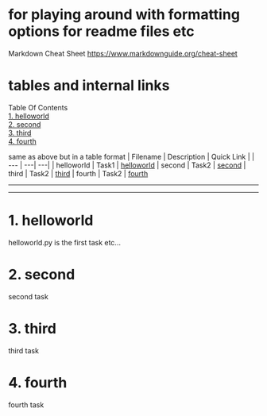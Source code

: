 # for playing around with formatting options for readme files etc

Markdown Cheat Sheet
https://www.markdownguide.org/cheat-sheet

# tables and internal links

Table Of Contents  
[1. helloworld](#1-helloworld)  
[2. second](#2-second)  
[3. third](#3-third)  
[4. fourth](#4-fourth)

same as above but in a table format
| Filename | Description | Quick Link |
| --- | ---| ---|
| helloworld | Task1 | [helloworld](#1-helloworld) 
| second | Task2 | [second](#2-second) 
| third | Task2 | [third](#3-third) 
| fourth | Task2 | [fourth](#4-fourth) 

---
---
# 1. helloworld
helloworld.py is the first task etc...
# 2. second
second task
# 3. third
third task
# 4. fourth
fourth task

